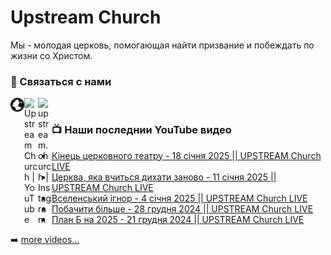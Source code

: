 # Upstream Church

Мы - молодая церковь, помогающая найти призвание и побеждать по жизни со Христом.

### 👥 Связаться с нами

[<img align="left" alt="upstream.life" width="22px" src="https://raw.githubusercontent.com/iconic/open-iconic/master/svg/globe.svg" />][website]
[<img align="left" alt="UpstreamChurch | YouTube" width="22px" src="https://cdn.jsdelivr.net/npm/simple-icons@v3/icons/youtube.svg" />][youtube]
[<img align="left" alt="upstream.church | Instagram" width="22px" src="https://cdn.jsdelivr.net/npm/simple-icons@v3/icons/instagram.svg" />][instagram]

<br />

### 📺 Наши последнии YouTube видео
<!-- YOUTUBE:START -->
- [Кінець церковного театру - 18 січня 2025 || UPSTREAM Church LIVE](https://www.youtube.com/watch?v=55p85bb-gm0)
- [Церква, яка вчиться дихати заново - 11 січня 2025 || UPSTREAM Church LIVE](https://www.youtube.com/watch?v=BgvHLGfxP7g)
- [Вселенський ігнор - 4 січня 2025 || UPSTREAM Church LIVE](https://www.youtube.com/watch?v=k-SVB6EDrL0)
- [Побачити більше - 28 грудня 2024 || UPSTREAM Church LIVE](https://www.youtube.com/watch?v=bP7wncsEwvk)
- [План Б на 2025 - 21 грудня 2024 || UPSTREAM Church LIVE](https://www.youtube.com/watch?v=zXY7_SVN7ZE)
<!-- YOUTUBE:END -->

➡️ [more videos...](https://youtube.com/UpstreamChurch)

[website]: https://upstream.life/
[youtube]: https://youtube.com/UpstreamChurch
[instagram]: https://www.instagram.com/upstream.church
